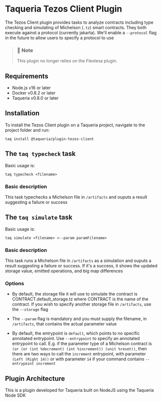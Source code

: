 # Taqueria Tezos Client Plugin

The Tezos Client plugin provides tasks to analyze contracts including type checking and simulating of Michelson (`.tz`) smart contracts. They both execute against a protocol (currently jakarta). We'll enable a `--protocol` flag in the future to allow users to specify a protocol to use

> ### :page_with_curl: Note
> This plugin no longer relies on the Flextesa plugin.

## Requirements

- Node.js v16 or later
- Docker v0.8.2 or later
- Taqueria v0.8.0 or later

## Installation

To install the Tezos Client plugin on a Taqueria project, navigate to the project folder and run:
```shell
taq install @taqueria/plugin-tezos-client
```

## The `taq typecheck` task

Basic usage is:
```shell
taq typecheck <filename>
```

### Basic description
This task typechecks a Michelson file in `/artifacts` and ouputs a result suggesting a failure or success

## The `taq simulate` task

Basic usage is:
```shell
taq simulate <filename> <--param paramFilename>
```

### Basic description
This task runs a Michelson file in `/artifacts` as a simulation and ouputs a result suggesting a failure or success. If it's a success, it shows the updated storage value, emitted operations, and big map differences

### Options

- By default, the storage file it will use to simulate the contract is CONTRACT.default_storage.tz where CONTRACT is the name of the contract. If you wish to specify another storage file in `/artifacts`, use the `--storage` flag

- The `--param` flag is mandatory and you must supply the filename, in `/artifacts`, that contains the actual parameter value

- By default, the entrypoint is `default`, which points to no specific annotated entrypoint. Use `--entrypoint` to specify an annotated entrypoint to call. E.g. if the parameter type of a Michelson contract is `(or (or (int %decrement) (int %increment)) (unit %reset))`, then there are two ways to call the `increment` entrypoint, with parameter `(Left (Right 14))` or with parameter `14` if your command contains `--entrypoint increment`

## Plugin Architecture

This is a plugin developed for Taqueria built on NodeJS using the Taqueria Node SDK
